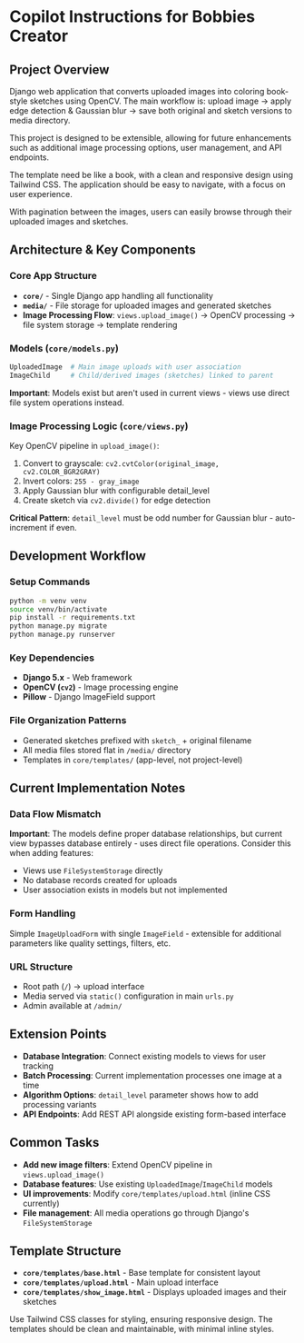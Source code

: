 # Copilot Instructions for Bobbies Creator

## Project Overview
Django web application that converts uploaded images into coloring book-style sketches using OpenCV. The main workflow is: upload image → apply edge detection & Gaussian blur → save both original and sketch versions to media directory.

This project is designed to be extensible, allowing for future enhancements such as additional image processing options, user management, and API endpoints.

The template need be like a book, with a clean and responsive design using Tailwind CSS. The application should be easy to navigate, with a focus on user experience.

With pagination between the images, users can easily browse through their uploaded images and sketches.

## Architecture & Key Components

### Core App Structure
- **`core/`** - Single Django app handling all functionality
- **`media/`** - File storage for uploaded images and generated sketches
- **Image Processing Flow**: `views.upload_image()` → OpenCV processing → file system storage → template rendering

### Models (`core/models.py`)
```python
UploadedImage  # Main image uploads with user association
ImageChild     # Child/derived images (sketches) linked to parent
```
**Important**: Models exist but aren't used in current views - views use direct file system operations instead.

### Image Processing Logic (`core/views.py`)
Key OpenCV pipeline in `upload_image()`:
1. Convert to grayscale: `cv2.cvtColor(original_image, cv2.COLOR_BGR2GRAY)`
2. Invert colors: `255 - gray_image`  
3. Apply Gaussian blur with configurable detail_level
4. Create sketch via `cv2.divide()` for edge detection

**Critical Pattern**: `detail_level` must be odd number for Gaussian blur - auto-increment if even.

## Development Workflow

### Setup Commands
```bash
python -m venv venv
source venv/bin/activate
pip install -r requirements.txt
python manage.py migrate
python manage.py runserver
```

### Key Dependencies
- **Django 5.x** - Web framework
- **OpenCV (`cv2`)** - Image processing engine  
- **Pillow** - Django ImageField support

### File Organization Patterns
- Generated sketches prefixed with `sketch_` + original filename
- All media files stored flat in `/media/` directory
- Templates in `core/templates/` (app-level, not project-level)

## Current Implementation Notes

### Data Flow Mismatch
**Important**: The models define proper database relationships, but current view bypasses database entirely - uses direct file operations. Consider this when adding features:
- Views use `FileSystemStorage` directly
- No database records created for uploads
- User association exists in models but not implemented

### Form Handling
Simple `ImageUploadForm` with single `ImageField` - extensible for additional parameters like quality settings, filters, etc.

### URL Structure
- Root path (`/`) → upload interface
- Media served via `static()` configuration in main `urls.py`
- Admin available at `/admin/`

## Extension Points
- **Database Integration**: Connect existing models to views for user tracking
- **Batch Processing**: Current implementation processes one image at a time
- **Algorithm Options**: `detail_level` parameter shows how to add processing variants
- **API Endpoints**: Add REST API alongside existing form-based interface

## Common Tasks
- **Add new image filters**: Extend OpenCV pipeline in `views.upload_image()`
- **Database features**: Use existing `UploadedImage`/`ImageChild` models
- **UI improvements**: Modify `core/templates/upload.html` (inline CSS currently)
- **File management**: All media operations go through Django's `FileSystemStorage`

## Template Structure
- **`core/templates/base.html`** - Base template for consistent layout
- **`core/templates/upload.html`** - Main upload interface
- **`core/templates/show_image.html`** - Displays uploaded images and their sketches

Use Tailwind CSS classes for styling, ensuring responsive design. The templates should be clean and maintainable, with minimal inline styles.
